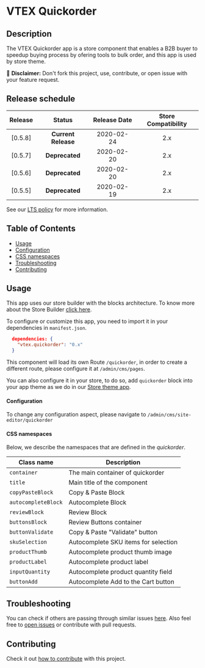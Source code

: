 # VTEX Quickorder

## Description

The VTEX Quickorder app is a store component that enables a B2B buyer to speedup buying process by ofering tools to bulk order, and this app is used by store theme.

:loudspeaker: **Disclaimer:** Don't fork this project, use, contribute, or open issue with your feature request.

## Release schedule

| Release |       Status        | Release Date | Store Compatibility |
| :-----: | :-----------------: | :----------: | :-----------------: |
| [0.5.8] | **Current Release** |  2020-02-24  |         2.x         |
| [0.5.7] |   **Deprecated**    |  2020-02-20  |         2.x         |
| [0.5.6] |   **Deprecated**    |  2020-02-20  |         2.x         |
| [0.5.5] |   **Deprecated**    |  2020-02-19  |         2.x         |

See our [LTS policy](https://github.com/vtex-apps/awesome-io#lts-policy) for more information.

## Table of Contents

- [Usage](#usage)
- [Configuration](#configuration)
- [CSS namespaces](#css-namespaces)
- [Troubleshooting](#troubleshooting)
- [Contributing](#contributing)

## Usage

This app uses our store builder with the blocks architecture. To know more about the Store Builder [click here](https://help.vtex.com/en/tutorial/understanding-storebuilder-and-stylesbuilder#structuring-and-configuring-our-store-with-object-object).

To configure or customize this app, you need to import it in your dependencies in `manifest.json`.

```json
  dependencies: {
    "vtex.quickorder": "0.x"
  }
```

This component will load its own Route `/quickorder`, in order to create a different route, please configure it at `/admin/cms/pages`.

You can also configure it in your store, to do so, add `quickorder` block into your app theme as we do in our [Store theme app](https://github.com/vtex-apps/store-theme/blob/master/store/blocks.json).

#### Configuration

To change any configuration aspect, please navigate to `/admin/cms/site-editor/quickorder`

#### CSS namespaces

Below, we describe the namespaces that are defined in the _quickorder_.

| Class name          | Description                          |
| ------------------- | ------------------------------------ |
| `container`         | The main container of quickorder     |
| `title`             | Main title of the component          |
| `copyPasteBlock`    | Copy & Paste Block                   |
| `autocompleteBlock` | Autocomplete Block                   |
| `reviewBlock`       | Review Block                         |
| `buttonsBlock`      | Review Buttons container             |
| `buttonValidate`    | Copy & Paste "Validate" button       |
| `skuSelection`      | Autocomplete SKU items for selection |
| `productThumb`      | Autocomplete product thumb image     |
| `productLabel`      | Autocomplete product label           |
| `inputQuantity`     | Autocomplete product quantity field  |
| `buttonAdd`         | Autocomplete Add to the Cart button  |

## Troubleshooting

You can check if others are passing through similar issues [here](https://github.com/vtex-apps/quickorder/issues). Also feel free to [open issues](https://github.com/vtex-apps/quickorder/issues/new) or contribute with pull requests.

## Contributing

Check it out [how to contribute](https://github.com/vtex-apps/awesome-io#contributing) with this project.

